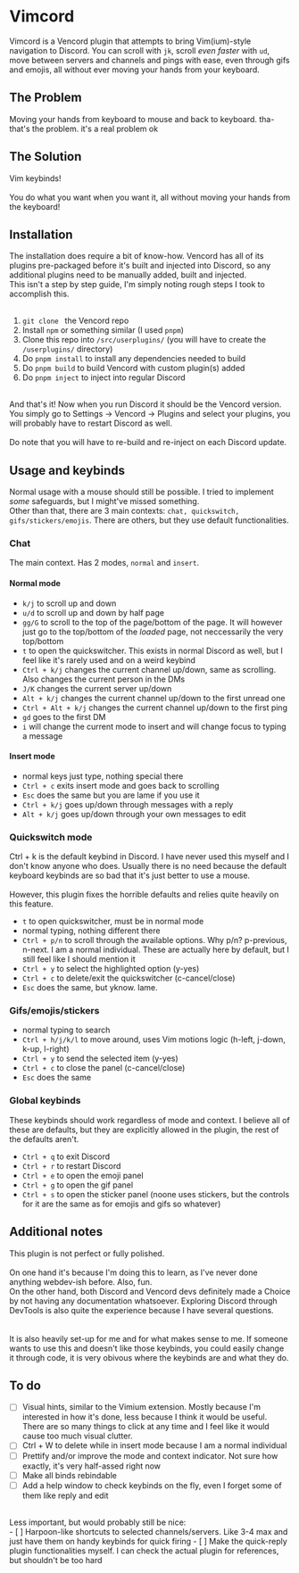 # Vimcord
Vimcord is a Vencord plugin that attempts to bring Vim(ium)-style navigation to Discord. You can scroll with ```jk```, scroll *even faster* with ```ud```, move between servers and channels and pings with ease, even through gifs and emojis, all without ever moving your hands from your keyboard.

## The Problem
Moving your hands from keyboard to mouse and back to keyboard. tha- that's the problem. it's a real problem ok

## The Solution
Vim keybinds! <br> <br>
You do what you want when you want it, all without moving your hands from the keyboard! <br>

## Installation
The installation does require a bit of know-how. Vencord has all of its plugins pre-packaged before it's built and injected into Discord, so any additional plugins need to be manually added, built and injected. <br>
This isn't a step by step guide, I'm simply noting rough steps I took to accomplish this. <br> <br>

1. ```git clone ``` the Vencord repo
2. Install ```npm``` or something similar (I used ```pnpm```)
3. Clone this repo into ```/src/userplugins/``` (you will have to create the ```/userplugins/``` directory)
4. Do ```pnpm install``` to install any dependencies needed to build
5. Do ```pnpm build``` to build Vencord with custom plugin(s) added
6. Do ```pnpm inject``` to inject into regular Discord
<br>
And that's it! Now when you run Discord it should be the Vencord version. You simply go to Settings -> Vencord -> Plugins and select your plugins, you will probably have to restart Discord as well. <br> <br>
Do note that you will have to re-build and re-inject on each Discord update.

## Usage and keybinds
Normal usage with a mouse should still be possible. I tried to implement *some* safeguards, but I might've missed something. <br>
Other than that, there are 3 main contexts: ```chat, quickswitch, gifs/stickers/emojis```. There are others, but they use default functionalities.

### Chat
The main context. Has 2 modes, ```normal``` and ```insert```.
#### Normal mode
- ```k/j``` to scroll up and down
- ```u/d``` to scroll up and down by half page
- ```gg/G``` to scroll to the top of the page/bottom of the page. It will however just go to the top/bottom of the *loaded* page, not neccessarily the very top/bottom
- ```t``` to open the quickswitcher. This exists in normal Discord as well, but I feel like it's rarely used and on a weird keybind
- ```Ctrl + k/j``` changes the current channel up/down, same as scrolling. Also changes the current person in the DMs
- ```J/K``` changes the current server up/down
- ```Alt + k/j``` changes the current channel up/down to the first unread one
- ```Ctrl + Alt + k/j``` changes the current channel up/down to the first ping
- ```gd``` goes to the first DM
- ```i``` will change the current mode to insert and will change focus to typing a message

#### Insert mode
- normal keys just type, nothing special there
- ```Ctrl + c``` exits insert mode and goes back to scrolling
- ```Esc``` does the same but you are lame if you use it
- ```Ctrl + k/j``` goes up/down through messages with a reply
- ```Alt + k/j``` goes up/down through your own messages to edit

### Quickswitch mode
Ctrl + k is the default keybind in Discord. I have never used this myself and I don't know anyone who does. Usually there is no need because the default keyboard keybinds are so bad that it's just better to use a mouse. <br>
<br>
However, this plugin fixes the horrible defaults and relies quite heavily on this feature.
- ```t``` to open quickswitcher, must be in normal mode
- normal typing, nothing different there
- ```Ctrl + p/n``` to scroll through the available options. Why p/n? p-previous, n-next. I am a normal individual. These are actually here by default, but I still feel like I should mention it
- ```Ctrl + y``` to select the highlighted option (y-yes)
- ```Ctrl + c``` to delete/exit the quickswitcher (c-cancel/close)
- ```Esc``` does the same, but yknow. lame.

### Gifs/emojis/stickers
- normal typing to search
- ```Ctrl + h/j/k/l``` to move around, uses Vim motions logic (h-left, j-down, k-up, l-right)
- ```Ctrl + y``` to send the selected item (y-yes)
- ```Ctrl + c``` to close the panel (c-cancel/close)
- ```Esc``` does the same

### Global keybinds
These keybinds should work regardless of mode and context. I believe all of these are defaults, but they are explicitly allowed in the plugin, the rest of the defaults aren't.
- ```Ctrl + q``` to exit Discord
- ```Ctrl + r``` to restart Discord
- ```Ctrl + e``` to open the emoji panel
- ```Ctrl + g``` to open the gif panel
- ```Ctrl + s``` to open the sticker panel (noone uses stickers, but the controls for it are the same as for emojis and gifs so whatever)


## Additional notes
This plugin is not perfect or fully polished. <br> <br>
On one hand it's because I'm doing this to learn, as I've never done anything webdev-ish before. Also, fun. <br>
On the other hand, both Discord and Vencord devs definitely made a Choice by not having any documentation whatsoever. Exploring Discord through DevTools is also quite the experience because I have several questions.
<br> <br> <br>
It is also heavily set-up for me and for what makes sense to me. If someone wants to use this and doesn't like those keybinds, you could easily change it through code, it is very obivous where the keybinds are and what they do.

## To do
- [ ] Visual hints, similar to the Vimium extension. Mostly because I'm interested in how it's done, less because I think it would be useful. There are so many things to click at any time and I feel like it would cause too much visual clutter.
- [ ] Ctrl + W to delete while in insert mode because I am a normal individual
- [ ] Prettify and/or improve the mode and context indicator. Not sure how exactly, it's very half-assed right now
- [ ] Make all binds rebindable
- [ ] Add a help window to check keybinds on the fly, even I forget some of them like reply and edit
<br>
Less important, but would probably still be nice: <br>
- [ ] Harpoon-like shortcuts to selected channels/servers. Like 3-4 max and just have them on handy keybinds for quick firing
- [ ] Make the quick-reply plugin functionalities myself. I can check the actual plugin for references, but shouldn't be too hard
